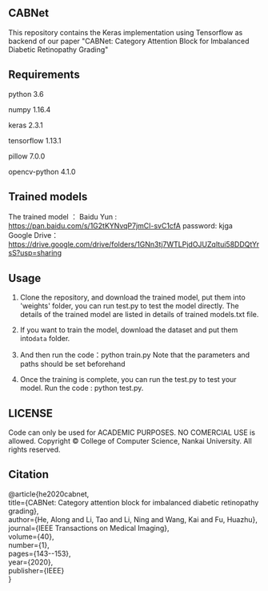 ##  CABNet

This repository contains the Keras implementation using Tensorflow as backend of our paper "CABNet: Category Attention Block for Imbalanced Diabetic Retinopathy Grading"

## Requirements

python 3.6

numpy 1.16.4

keras 2.3.1

tensorflow 1.13.1

pillow 7.0.0

opencv-python 4.1.0

## Trained models

The trained model ： Baidu Yun : https://pan.baidu.com/s/1G2tKYNvqP7jmCl-svC1cfA  password: kjga <br>
Google Drive：https://drive.google.com/drive/folders/1GNn3tj7WTLPjdOJUZqItui58DDQtYrsS?usp=sharing



## Usage

1. Clone the repository, and download the trained model, put them into 'weights' folder, you can run test.py to test the model directly. 
   The details of the trained model are listed in details of trained models.txt file.

2. If you want to train the model, download the dataset and put them into`data` folder.

3.  And then run the code：python train.py
    Note that the parameters and paths should be set beforehand

4. Once the training is complete, you can run the test.py to test your model.
   Run the code : python test.py.

## LICENSE
 Code can only be used for ACADEMIC PURPOSES. NO COMERCIAL USE is allowed.
 Copyright © College of Computer Science, Nankai University. All rights reserved.

## Citation
@article{he2020cabnet,<br/>
  title={CABNet: Category attention block for imbalanced diabetic retinopathy grading},<br/>
  author={He, Along and Li, Tao and Li, Ning and Wang, Kai and Fu, Huazhu},<br/>
  journal={IEEE Transactions on Medical Imaging},<br/>
  volume={40},<br/>
  number={1},<br/>
  pages={143--153},<br/>
  year={2020},<br/>
  publisher={IEEE}<br/>
}
